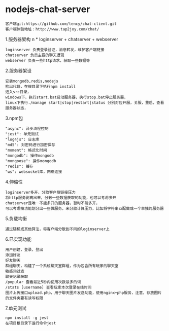 # nodejs-chat-server
	客户端git:https://github.com/tency/chat-client.git
	客户端体验地址：http://www.tap2joy.com/chat/

1.服务器架构
	n * loginserver + chatserver + webserver
	
	loginserver 负责登录验证，消息转发，维护客户端链接
	chatserver 负责主要的聊天逻辑
	webserver 负责一些http请求，获取一些数据等

2.服务器架设

	安装mongodb,redis,nodejs
	检出代码，在根目录下执行npm install
	进入src目录，
	windows下，执行start.bat启动服务器，执行stop.bat停止服务器，
	linux下执行./manage start|stop|restart|status 分别对应开服，关服，重启，查看服务器状态，
	
3.npm包

	"async": 异步流程控制
    "jest": 单元测试
    "log4js": 日志库
    "md5": 对密码进行加密保存
    "moment": 格式化时间
    "mongodb": 操作mongodb
    "mongoose": 操作mongodb
    "redis": 缓存
    "ws": websocket库，网络连接
	
4.伸缩性

	loginserver多开，分散客户端链接压力
	将http服务剥离出来，分散一些数据获取的功能，也可以考虑多开
	chatserver是唯一不能多开的服务器，暂时不能多开，
	可以考虑按功能划分出一些微服务，来分散计算压力，比如将字符串匹配做成一个单独的服务器
	
5.负载均衡

	通过随机或其他算法，将客户端分散到不同的loginserver上
	
6.已实现功能

	用户创建，登录，登出
	添加好友
	好友聊天
	群组聊天，构建了一个系统聊天室群组，作为包含所有玩家的聊天室
	敏感词过滤
	聊天记录获取
	/popular 查看最近5秒内使用次数最多的词
	/stats [username] 查看玩家本次登录在线时间
	图片上传接口upload.php，用于聊天图片发送功能，使用nginx+php服务，注意，存放图片的文件夹要有读写权限
	
7.单元测试

	npm install -g jest
	在项目根目录下运行命令jest
	
	
	

	